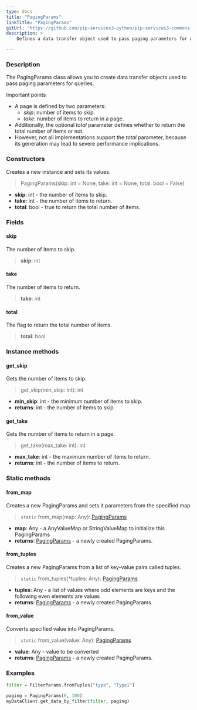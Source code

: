 ```yaml
---
type: docs
title: "PagingParams"
linkTitle: "PagingParams"
gitUrl: "https://github.com/pip-services3-python/pip-services3-commons-python"
description: > 
    Defines a data transfer object used to pass paging parameters for queries.

---
```


### Description

The PagingParams class allows you to create data transfer objects used to pass paging parameters for queries.

Important points

- A page is defined by two parameters:
    - *skip*: number of items to skip.
    - *take*: number of items to return in a page.
 - Additionally, the optional *total* parameter defines whether to return the total number of items or not.
 - However, not all implementations support the *total* parameter, because its generation may lead to severe performance implications.

### Constructors
Creates a new instance and sets its values.

> PagingParams(skip: int = None, take: int = None, total: bool = False)

- **skip**: int - the number of items to skip.
- **take**: int - the number of items to return. 
- **total**: bool - true to return the total number of items.


### Fields

<span class="hide-title-link">

#### skip
The number of items to skip.
> **skip**: int

#### take
The number of items to return. 
> **take**: int

#### total
The flag to return the total number of items.
> **total**: bool

</span>


### Instance methods

#### get_skip
Gets the number of items to skip.

> get_skip(min_skip: int): int

- **min_skip**: int - the minimum number of items to skip.
- **returns**: int - the number of items to skip.


#### get_take
Gets the number of items to return in a page.

> get_take(max_take: int): int

- **max_take**: int - the maximum number of items to return.
- **returns**: int - the number of items to return.

### Static methods

#### from_map
Creates a new PagingParams and sets it parameters from the specified map

> `static` from_map(map: Any): [PagingParams]()

- **map**: Any - a AnyValueMap or StringValueMap to initialize this PagingParams
- **returns**: [PagingParams]() - a newly created PagingParams.


#### from_tuples
Creates a new PagingParams from a list of key-value pairs called tuples.

> `static` from_tuples(*tuples: Any): [PagingParams]()

- **tuples**: Any - a list of values where odd elements are keys and the following even elements are values
- **returns**: [PagingParams]() - a newly created PagingParams.


#### from_value
Converts specified value into PagingParams.

> `static` from_value(value: Any): [PagingParams]()

- **value**: Any - value to be converted
- **returns**: [PagingParams]() - a newly created PagingParams.

### Examples
```python
filter = FilterParams.fromTuples("type", "Type1")

paging = PagingParams(0, 100)
myDataClient.get_data_by_filter(filter, paging)
```
